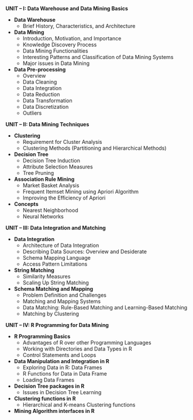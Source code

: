 **UNIT – I: Data Warehouse and Data Mining Basics**
- **Data Warehouse**
  - Brief History, Characteristics, and Architecture
- **Data Mining**
  - Introduction, Motivation, and Importance
  - Knowledge Discovery Process
  - Data Mining Functionalities
  - Interesting Patterns and Classification of Data Mining Systems
  - Major issues in Data Mining
- **Data Pre-processing**
  - Overview
  - Data Cleaning
  - Data Integration
  - Data Reduction
  - Data Transformation
  - Data Discretization
  - Outliers

**UNIT – II: Data Mining Techniques**
- **Clustering**
  - Requirement for Cluster Analysis
  - Clustering Methods (Partitioning and Hierarchical Methods)
- **Decision Tree**
  - Decision Tree Induction
  - Attribute Selection Measures
  - Tree Pruning
- **Association Rule Mining**
  - Market Basket Analysis
  - Frequent Itemset Mining using Apriori Algorithm
  - Improving the Efficiency of Apriori
- **Concepts**
  - Nearest Neighborhood
  - Neural Networks

**UNIT – III: Data Integration and Matching**
- **Data Integration**
  - Architecture of Data Integration
  - Describing Data Sources: Overview and Desiderate
  - Schema Mapping Language
  - Access Pattern Limitations
- **String Matching**
  - Similarity Measures
  - Scaling Up String Matching
- **Schema Matching and Mapping**
  - Problem Definition and Challenges
  - Matching and Mapping Systems
  - Data Matching: Rule-Based Matching and Learning-Based Matching
  - Matching by Clustering

**UNIT – IV: R Programming for Data Mining**
- **R Programming Basics**
  - Advantages of R over other Programming Languages
  - Working with Directories and Data Types in R
  - Control Statements and Loops
- **Data Manipulation and Integration in R**
  - Exploring Data in R: Data Frames
  - R Functions for Data in Data Frame
  - Loading Data Frames
- **Decision Tree packages in R**
  - Issues in Decision Tree Learning
- **Clustering functions in R**
  - Hierarchical and K-means Clustering functions
- **Mining Algorithm interfaces in R**
